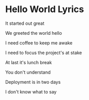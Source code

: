 # Hello World Lyrics

It started out great

We greeted the world hello

I need coffee to keep me awake

I need to focus the project's at stake

At last it's lunch break

You don't understand

Deployment is in two days

I don't know what to say
